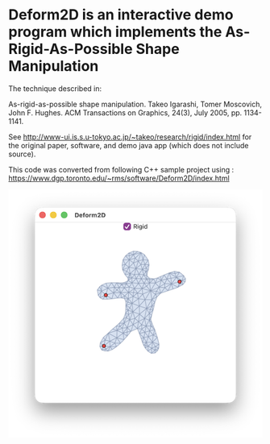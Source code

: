 # Deform2D is an interactive demo program which implements the As-Rigid-As-Possible Shape Manipulation

The technique described in:

As-rigid-as-possible shape manipulation. Takeo Igarashi, Tomer Moscovich, John F. Hughes. 
ACM Transactions on Graphics, 24(3), July 2005, pp. 1134-1141. 

See http://www-ui.is.s.u-tokyo.ac.jp/~takeo/research/rigid/index.html for the original
paper, software, and demo java app (which does not include source).

This code was converted from following C++ sample project using :
https://www.dgp.toronto.edu/~rms/software/Deform2D/index.html

![Screenshot](Deform2D.png)
